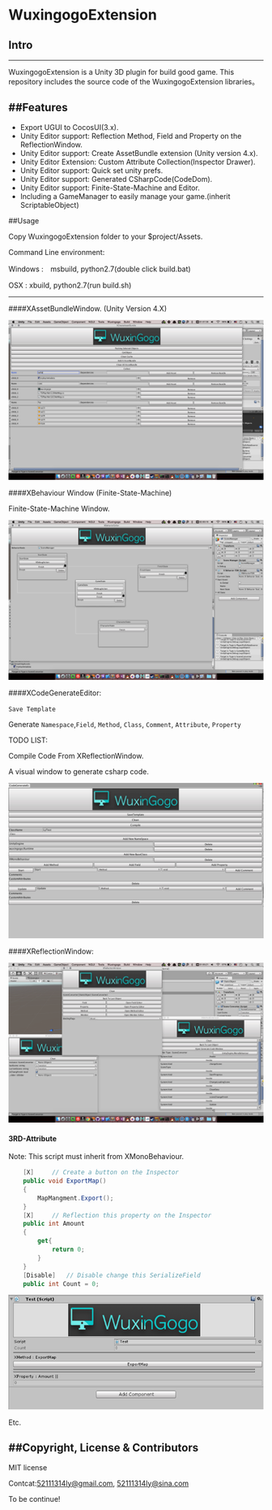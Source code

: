# WuxingogoExtension

## Intro
------

WuxingogoExtension is a Unity 3D plugin for build good game.
This repository includes the source code of the WuxingogoExtension libraries。


##Features
------

* Export UGUI to CocosUI(3.x).
* Unity Editor support: Reflection Method, Field and Property on the ReflectionWindow.
* Unity Editor support: Create AssetBundle extension (Unity version 4.x).
* Unity Editor Extension: Custom Attribute Collection(Inspector Drawer).
* Unity Editor support: Quick set unity prefs.
* Unity Editor support: Generated CSharpCode(CodeDom).
* Unity Editor support: Finite-State-Machine and Editor.
* Including a GameManager to easily manage your game.(inherit ScriptableObject)

##Usage

Copy WuxingogoExtension folder to your $project/Assets.

Command Line environment:

Windows :　msbuild, python2.7(double click build.bat)

OSX : xbuild, python2.7(run build.sh)

-----------

####XAssetBundleWindow. (Unity Version 4.X)

![github](ScreenShot/AssetBundle.png "github") 

####XBehaviour Window (Finite-State-Machine)

Finite-State-Machine Window.

![github](ScreenShot/BehaviourFSM.png "github") 

####XCodeGenerateEditor:

`Save Template`

Generate `Namespace`,`Field`, `Method`, `Class`, `Comment`, `Attribute`, `Property`

TODO LIST: 

Compile Code From XReflectionWindow.

A visual window to generate csharp code.

![github](ScreenShot/CodeGenerate.png "github") 

####XReflectionWindow:

![github](ScreenShot/Reflection.png "github") 


#### 3RD-Attribute

Note: This script must inherit from XMonoBehaviour.

```c#
    [X]		// Create a button on the Inspector
    public void ExportMap()
    {
        MapMangment.Export();
    }
    [X]		// Reflection this property on the Inspector
    public int Amount
    {
        get{
        	return 0;
    	}
    }
    [Disable]	// Disable change this SerializeField
    public int Count = 0;
```
![github](ScreenShot/AttributeExtension.png "github") 

Etc.

##Copyright, License & Contributors
-----
MIT license

Contcat:52111314ly@gmail.com, 52111314ly@sina.com

To be continue!















